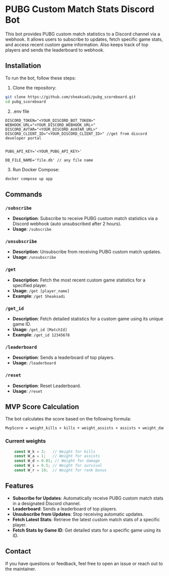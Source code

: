 # PUBG Custom Match Stats Discord Bot

This bot provides PUBG custom match statistics to a Discord channel via a webhook. It allows users to subscribe to updates, fetch specific game stats, and access recent custom game information.
Also keeps track of top players and sends the leaderboard to webhook.

## Installation

To run the bot, follow these steps:

1. Clone the repository:
```bash
git clone https://github.com/sheaksadi/pubg_scoreboard.git
cd pubg_scoreboard
```
2. .env file
```dotenv
DISCORD_TOKEN="<YOUR_DISCORD_BOT_TOKEN>"
WEBHOOK_URL="<YOUR_DISCORD_WEBHOOK_URL>"
DISCORD_AVTAR="<YOUR_DISCORD_AVATAR_URL>"
DISCORD_CLIENT_ID="<YOUR_DISCORD_CLIENT_ID>" //get from discord developer portal


PUBG_API_KEY='<YOUR_PUBG_API_KEY>'

DB_FILE_NAME='file.db' // any file name
```
3. Run Docker Compose:
```bash
docker compose up app
```

## Commands

### `/subscribe`
- **Description**: Subscribe to receive PUBG custom match statistics via a Discord webhook (auto unsubscribed after 2 hours).
- **Usage**: `/subscribe`

### `/unsubscribe`
- **Description**: Unsubscribe from receiving PUBG custom match updates.
- **Usage**: `/unsubscribe`

### `/get`
- **Description**: Fetch the most recent custom game statistics for a specified player.
- **Usage**: `/get [player_name]`
- **Example**: `/get Sheaksadi`

### `/get_id`
- **Description**: Fetch detailed statistics for a custom game using its unique game ID.
- **Usage**: `/get_id [MatchId]`
- **Example**: `/get_id 12345678`

### `/leaderboard`
- **Description**: Sends a leaderboard of top players.
- **Usage**: `/leaderboard`

### `/reset`
- **Description**: Reset Leaderboard.
- **Usage**: `/reset`

## MVP Score Calculation

The bot calculates the score based on the following formula:
```bash
MvpScore = weight_kills × kills + weight_assists × assists + weight_damageDealt × damageDealt + weight_timeSurvived × timeSurvivedNormalized + weight_rank × rankBonus
```

[//]: # (  $$)

[//]: # (  \text{MvpScore} = \text{weight}_\text{kills} \cdot \text{kills} +)

[//]: # (  \text{weight}_\text{assists} \cdot \text{assists} +)

[//]: # (  \text{weight}_\text{damageDealt} \cdot \text{damageDealt} +)

[//]: # (  \text{weight}_\text{timeSurvived} \cdot \text{timeSurvivedNormalized} +)

[//]: # (  \text{weight}_\text{rank} \cdot \text{rankBonus})

[//]: # (  $$)

### Current weights
```javascript
    const W_k = 3;   // Weight for kills
    const W_a = 1;   // Weight for assists
    const W_d = 0.01; // Weight for damage
    const W_s = 0.5; // Weight for survival
    const W_r = 10;  // Weight for rank bonus
```

## Features

- **Subscribe for Updates**: Automatically receive PUBG custom match stats in a designated Discord channel.
- **Leaderboard**: Sends a leaderboard of top players.
- **Unsubscribe from Updates**: Stop receiving automatic updates.
- **Fetch Latest Stats**: Retrieve the latest custom match stats of a specific player.
- **Fetch Stats by Game ID**: Get detailed stats for a specific game using its ID.


## Contact

If you have questions or feedback, feel free to open an issue or reach out to the maintainer.
